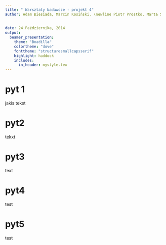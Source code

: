 ```yaml
---
title: " Warsztaty badawcze - projekt 4"
author: Adam Biesiada, Marcin Kosiński, \newline Piotr Prostko, Marta Sommer
 
 
date: 24 Października, 2014
output:
  beamer_presentation:
    theme: "Boadilla"
    colortheme: "dove"
    fonttheme: "structuresmallcapsserif"
    highlight: haddock
    includes:
      in_header: mystyle.tex
---
```



# pyt 1 

jakis tekst

# pyt2

tekxt

# pyt3

text 

# pyt4

test 

# pyt5

test 

